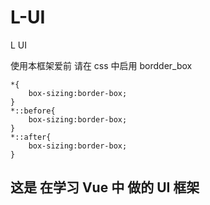 # L-UI

L UI

使用本框架爱前 请在 css 中启用 bordder_box

```
*{
    box-sizing:border-box;
}
*::before{
    box-sizing:border-box;
}
*::after{
    box-sizing:border-box;
}
```

## 这是 在学习 Vue 中 做的 UI 框架
